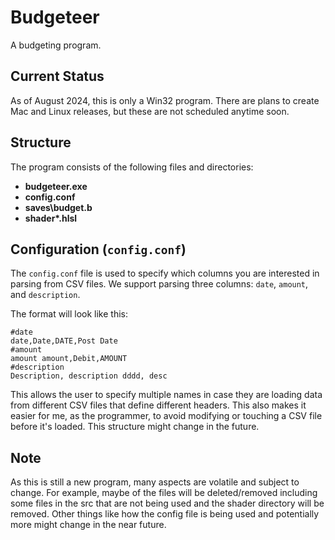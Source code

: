 # Budgeteer

A budgeting program.  

## Current Status
As of August 2024, this is only a Win32 program. There are plans to create Mac and Linux releases, but these are not scheduled anytime soon.

## Structure
The program consists of the following files and directories:

- **budgeteer.exe**
- **config.conf**
- **saves\budget.b**
- **shader\*.hlsl**

## Configuration (`config.conf`)

The `config.conf` file is used to specify which columns you are interested in parsing from CSV files. We support parsing three columns: `date`, `amount`, and `description`.

The format will look like this:
```plaintext
#date
date,Date,DATE,Post Date
#amount
amount amount,Debit,AMOUNT
#description
Description, description dddd, desc
```

This allows the user to specify multiple names in case they are loading data from different CSV files that define different headers. This also makes it easier for me, as the programmer, to avoid modifying or touching a CSV file before it's loaded. This structure might change in the future.

## Note
As this is still a new program, many aspects are volatile and subject to change. For example, maybe of the files will be deleted/removed including some files in the src that are not being used and the shader directory will be removed. Other things like how the config file is being used and potentially more might change in the near future.

